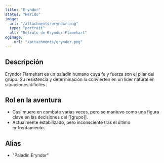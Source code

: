 ```yaml
---
title: "Eryndor"
status: "Herido"
image:
  url: "/attachments/eryndor.png"
  type: "portrait"
  alt: "Retrato de Eryndor Flamehart"
ogImage:
	url: "/attachments/eryndor.png"
---
```


## Descripción
Eryndor Flamehart es un paladín humano cuya fe y fuerza son el pilar del grupo. Su resistencia y determinación lo convierten en un líder natural en situaciones difíciles.

## Rol en la aventura
- Casi muere en combate varias veces, pero se mantuvo como una figura clave en las decisiones del [[grupo]].
- Actualmente estabilizado, pero inconsciente tras el último enfrentamiento.

## Alias
- "Paladín Eryndor"